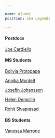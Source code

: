 ```yaml
---

name: Alumni
position: aka Legends

---
```

<h4> Postdocs </h4>
<p> <a href="https://www.linkedin.com/in/joseph-cardiello-467938142"> Joe Cardiello </a> </p>

<h4> MS Students </h4>
<p> <a href="https://www.linkedin.com/in/polyvia-protopapa-71460ab2"> Bolivia Protopapa </a> </p>
<p> <a href="https://www.linkedin.com/in/annika-mordelt-0345511b0"> Annika Mordelt </a> </p>
<p> <a href="https://www.linkedin.com/in/josefin-johansson-a23269a4"> Josefin Johansson </a> </p>
<p> <a href="https://www.linkedin.com/in/helendemollin/"> Helen Demollin </a> </p>
<p> <a href="https://www.linkedin.com/in/rohit-s-prasad/"> Rohit Sivaprasad </a> </p>

<h4> BS Students </h4>
<p> <a href="https://www.linkedin.com/in/vanessamarrone"> Vanessa Marrone </a> </p>




